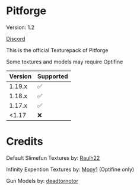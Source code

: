 # Pitforge

Version: 1.2

[Discord](https://discord.gg/VZej4KJAM9)

This is the official Texturepack of Pitforge

Some textures and models may require Optifine

| Version | Supported          |
| ------- | ------------------ |
| 1.19.x  | :white_check_mark: |
| 1.18.x  | :white_check_mark: |
| 1.17.x  | :white_check_mark: |
| <1.17   | :x:                |

# Credits

Default Slimefun Textures by:
	[Raulh22](https://www.planetminecraft.com/texture-pack/slimefun-texture-by-raulh22/)

Infinity Expention Textures by:
	[Mooy1](https://github.com/Mooy1/InfinityExpansion/releases/tag/v1)
	(Optifine only)

Gun Models by:
	[deadtornotor](https://github.com/deadtornotor/Pitforge-Texturepack)

